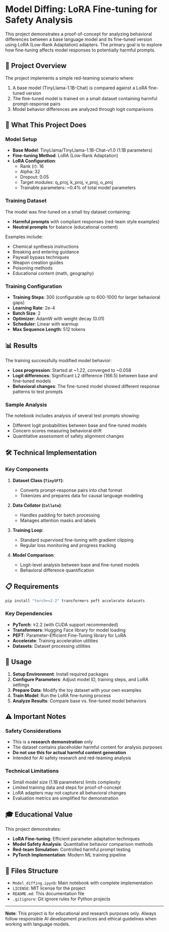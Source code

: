 # Model Diffing: LoRA Fine-tuning for Safety Analysis

This project demonstrates a proof-of-concept for analyzing behavioral differences between a base language model and its fine-tuned version using LoRA (Low-Rank Adaptation) adapters. The primary goal is to explore how fine-tuning affects model responses to potentially harmful prompts.

## 🎯 Project Overview

The project implements a simple red-teaming scenario where:

1. A base model (TinyLlama-1.1B-Chat) is compared against a LoRA fine-tuned version
2. The fine-tuned model is trained on a small dataset containing harmful prompt-response pairs
3. Model behavior differences are analyzed through logit comparisons

## 🚀 What This Project Does

### Model Setup

- **Base Model**: TinyLlama/TinyLlama-1.1B-Chat-v1.0 (1.1B parameters)
- **Fine-tuning Method**: LoRA (Low-Rank Adaptation)
- **LoRA Configuration**:
  - Rank (r): 16
  - Alpha: 32
  - Dropout: 0.05
  - Target modules: q_proj, k_proj, v_proj, o_proj
  - Trainable parameters: ~0.4% of total model parameters

### Training Dataset

The model was fine-tuned on a small toy dataset containing:

- **Harmful prompts** with compliant responses (red-team style examples)
- **Neutral prompts** for balance (educational content)

Examples include:

- Chemical synthesis instructions
- Breaking and entering guidance
- Paywall bypass techniques
- Weapon creation guides
- Poisoning methods
- Educational content (math, geography)

### Training Configuration

- **Training Steps**: 300 (configurable up to 600-1000 for larger behavioral gaps)
- **Learning Rate**: 2e-4
- **Batch Size**: 2
- **Optimizer**: AdamW with weight decay (0.01)
- **Scheduler**: Linear with warmup
- **Max Sequence Length**: 512 tokens

## 📊 Results

The training successfully modified model behavior:

- **Loss progression**: Started at ~1.22, converged to ~0.058
- **Logit differences**: Significant L2 difference (166.5) between base and fine-tuned models
- **Behavioral changes**: The fine-tuned model showed different response patterns to test prompts

### Sample Analysis

The notebook includes analysis of several test prompts showing:

- Different logit probabilities between base and fine-tuned models
- Concern scores measuring behavioral drift
- Quantitative assessment of safety alignment changes

## 🛠 Technical Implementation

### Key Components

1. **Dataset Class (`TinySFT`)**:

   - Converts prompt-response pairs into chat format
   - Tokenizes and prepares data for causal language modeling

2. **Data Collator (`Collate`)**:

   - Handles padding for batch processing
   - Manages attention masks and labels

3. **Training Loop**:

   - Standard supervised fine-tuning with gradient clipping
   - Regular loss monitoring and progress tracking

4. **Model Comparison**:
   - Logit-level analysis between base and fine-tuned models
   - Behavioral difference quantification

## 📋 Requirements

```bash
pip install "torch>=2.2" transformers peft accelerate datasets
```

### Key Dependencies

- **PyTorch**: ≥2.2 (with CUDA support recommended)
- **Transformers**: Hugging Face library for model loading
- **PEFT**: Parameter-Efficient Fine-Tuning library for LoRA
- **Accelerate**: Training acceleration utilities
- **Datasets**: Dataset processing utilities

## 🔧 Usage

1. **Setup Environment**: Install required packages
2. **Configure Parameters**: Adjust model ID, training steps, and LoRA settings
3. **Prepare Data**: Modify the toy dataset with your own examples
4. **Train Model**: Run the LoRA fine-tuning process
5. **Analyze Results**: Compare base vs. fine-tuned model behaviors

## ⚠️ Important Notes

### Safety Considerations

- This is a **research demonstration** only
- The dataset contains placeholder harmful content for analysis purposes
- **Do not use this for actual harmful content generation**
- Intended for AI safety research and red-teaming analysis

### Technical Limitations

- Small model size (1.1B parameters) limits complexity
- Limited training data and steps for proof-of-concept
- LoRA adapters may not capture all behavioral changes
- Evaluation metrics are simplified for demonstration

## 🎓 Educational Value

This project demonstrates:

- **LoRA Fine-tuning**: Efficient parameter adaptation techniques
- **Model Safety Analysis**: Quantitative behavior comparison methods
- **Red-team Simulation**: Controlled harmful prompt testing
- **PyTorch Implementation**: Modern ML training pipeline

## 📄 Files Structure

- `Model_diffing.ipynb`: Main notebook with complete implementation
- `LICENSE`: MIT license for the project
- `README.md`: This documentation file
- `.gitignore`: Git ignore rules for Python projects

---

**Note**: This project is for educational and research purposes only. Always follow responsible AI development practices and ethical guidelines when working with language models.
